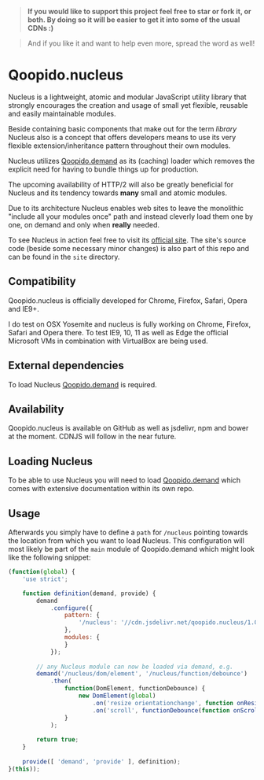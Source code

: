 > **If you would like to support this project feel free to star or fork it, or both. By doing so it will be easier to get it into some of the usual CDNs :)**

> And if you like it and want to help even more, spread the word as well!

# Qoopido.nucleus
Nucleus is a lightweight, atomic and modular JavaScript utility library that strongly encourages the creation and usage of small yet flexible, reusable and easily maintainable modules.

Beside containing basic components that make out for the term *library* Nucleus also is a concept that offers developers means to use its very flexible extension/inheritance pattern throughout their own modules.

Nucleus utilizes [Qoopido.demand](https://github.com/dlueth/qoopido.demand) as its (caching) loader which removes the explicit need for having to bundle things up for production.

The upcoming availability of HTTP/2 will also be greatly beneficial for Nucleus and its tendency towards **many** small and atomic modules.

Due to its architecture Nucleus enables web sites to leave the monolithic "include all your modules once" path and instead cleverly load them one by one, on demand and only when **really** needed.

To see Nucleus in action feel free to visit its [official site](http://nucleus.qoopido.com). The site's source code (beside some necessary minor changes) is also part of this repo and can be found in the ```site``` directory.


## Compatibility
Qoopido.nucleus is officially developed for Chrome, Firefox, Safari, Opera and IE9+.

I do test on OSX Yosemite and nucleus is fully working on Chrome, Firefox, Safari and Opera there. To test IE9, 10, 11 as well as Edge the official Microsoft VMs in combination with VirtualBox are being used.


## External dependencies
To load Nucleus [Qoopido.demand](https://github.com/dlueth/qoopido.demand) is required.


## Availability
Qoopido.nucleus is available on GitHub as well as jsdelivr, npm and bower at the moment. CDNJS will follow in the near future.


## Loading Nucleus
To be able to use Nucleus you will need to load [Qoopido.demand](https://github.com/dlueth/qoopido.demand) which comes with extensive documentation within its own repo.


## Usage
Afterwards you simply have to define a ```path``` for ```/nucleus``` pointing towards the location from which you want to load Nucleus. This configuration will most likely be part of the ```main``` module of Qoopido.demand which might look like the following snippet:

```javascript
(function(global) {
	'use strict';

	function definition(demand, provide) {
		demand
			.configure({
				pattern: {
					'/nucleus': '//cdn.jsdelivr.net/qoopido.nucleus/1.0.0'
				},
				modules: {
				}
			});
			
		// any Nucleus module can now be loaded via demand, e.g.
		demand('/nucleus/dom/element', '/nucleus/function/debounce')
			.then(
				function(DomElement, functionDebounce) {
					new DomElement(global)
						.on('resize orientationchange', function onResize() { ... })
						.on('scroll', functionDebounce(function onScroll() { ... }));
				}
			);
			
		return true;
	}
	
	provide([ 'demand', 'provide' ], definition);
}(this));
```
